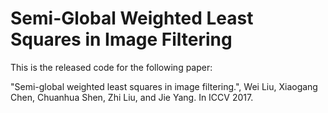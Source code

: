 # Semi-Global Weighted Least Squares in Image Filtering
 
This is the released code for the following paper:

"Semi-global weighted least squares in image filtering.", Wei Liu, Xiaogang Chen, Chuanhua Shen, Zhi Liu, and Jie Yang. In ICCV 2017.
  